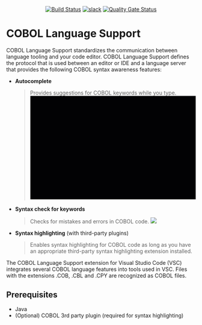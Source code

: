 <div id="header" align="center">

[![Build Status](https://ci.eclipse.org/che4z/buildStatus/icon?job=LSP+for+COBOL%2Fdevelopment)](https://ci.eclipse.org/che4z/job/LSP%20for%20COBOL/job/development/)
[![slack](https://img.shields.io/badge/chat-on%20Slack-blue)](https://join.slack.com/t/che4z/shared_invite/enQtNzk0MzA4NDMzOTIwLWIzMjEwMjJlOGMxNmMyNzQ1NWZlMzkxNmQ3M2VkYWNjMmE0MGQ0MjIyZmY3MTdhZThkZDg3NGNhY2FmZTEwNzQ)
[![Quality Gate Status](https://sonarcloud.io/api/project_badges/measure?project=eclipse_che-che4z-lsp-for-cobol&metric=alert_status)](https://sonarcloud.io/dashboard?id=eclipse_che-che4z-lsp-for-cobol)

</div>


# COBOL Language Support

COBOL Language Support standardizes the communication between language tooling and your code editor. COBOL Language Support defines the protocol that is used between an editor or IDE and a language server that provides the following COBOL syntax awareness features:

- **Autocomplete**
	> Provides suggestions for COBOL keywords while you type.
![](Autocomplete.gif)
- **Syntax check for keywords**
	> Checks for mistakes and errors in COBOL code.
![](SyntaxCheck.gif)
- **Syntax highlighting** (with third-party plugins)
	> Enables syntax highlighting for COBOL code as long as you have an appropriate third-party syntax highlighting extension installed.

The COBOL Language Support extension for Visual Studio Code (VSC) integrates several COBOL language features into tools used in VSC. Files with the extensions .COB, .CBL and .CPY are recognized as COBOL files.

## Prerequisites

- Java
- (Optional) COBOL 3rd party plugin (required for syntax highlighting)
